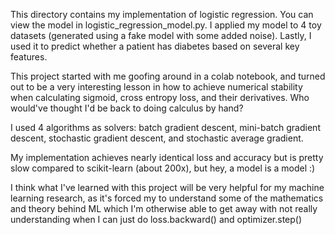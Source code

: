 This directory contains my implementation of logistic regression. You can view the model in logistic_regression_model.py. I applied my model to 4 toy datasets (generated using a fake model with some added noise). Lastly, I used it to predict whether a patient has diabetes based on several key features. 

This project started with me goofing around in a colab notebook, and turned out to be a very interesting lesson in how to achieve numerical stability when calculating sigmoid, cross entropy loss, and their derivatives. Who would've thought I'd be back to doing calculus by hand?

I used 4 algorithms as solvers: batch gradient descent, mini-batch gradient descent, stochastic gradient descent, and stochastic average gradient. 

My implementation achieves nearly identical loss and accuracy but is pretty slow compared to scikit-learn (about 200x), but hey, a model is a model :\)

I think what I've learned with this project will be very helpful for my machine learning research, as it's forced my to understand some of the mathematics and theory behind ML which I'm otherwise able to get away with not really understanding when I can just do loss.backward() and optimizer.step()
